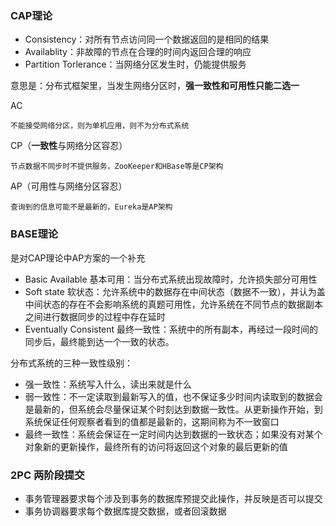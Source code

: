 ### CAP理论

* Consistency：对所有节点访问同一个数据返回的是相同的结果
* Availablity：非故障的节点在合理的时间内返回合理的响应
* Partition Torlerance：当网络分区发生时，仍能提供服务

意思是：分布式框架里，当发生网络分区时，**强一致性和可用性只能二选一**


AC

    不能接受网络分区，则为单机应用，则不为分布式系统

CP（**一致性**与网络分区容忍）

    节点数据不同步时不提供服务，ZooKeeper和HBase等是CP架构

AP（可用性与网络分区容忍）

    查询到的信息可能不是最新的，Eureka是AP架构

### BASE理论

是对CAP理论中AP方案的一个补充

* Basic Available 基本可用：当分布式系统出现故障时，允许损失部分可用性
* Soft state 软状态：允许系统中的数据存在中间状态（数据不一致），并认为盖中间状态的存在不会影响系统的真题可用性，允许系统在不同节点的数据副本之间进行数据同步的过程中存在延时
* Eventually Consistent 最终一致性：系统中的所有副本，再经过一段时间的同步后，最终能到达一个一致的状态。

分布式系统的三种一致性级别：

* 强一致性：系统写入什么，读出来就是什么
* 弱一致性：不一定读取到最新写入的值，也不保证多少时间内读取到的数据会是最新的，但系统会尽量保证某个时刻达到数据一致性。从更新操作开始，到系统保证任何观察者看到的值都是最新的，这期间称为不一致窗口
* 最终一致性：系统会保证在一定时间内达到数据的一致状态；如果没有对某个对象新的更新操作，最终所有的访问将返回这个对象的最后更新的值

### 2PC 两阶段提交

* 事务管理器要求每个涉及到事务的数据库预提交此操作，并反映是否可以提交
* 事务协调器要求每个数据库提交数据，或者回滚数据
